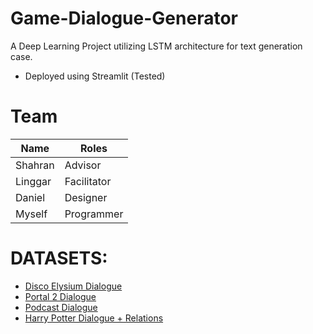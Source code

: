 # Game-Dialogue-Generator

A Deep Learning Project utilizing LSTM architecture for text generation case.

- Deployed using Streamlit (Tested)

# Team

| Name | Roles |
|---|---|
| Shahran | Advisor |
| Linggar | Facilitator |
| Daniel | Designer |
| Myself | Programmer |

# DATASETS:

- [Disco Elysium Dialogue](https://gist.github.com/efonte/ce0b3a8f2651d2263d7085b2121d9f6c#file-texts_extracted-txt)
- [Portal 2 Dialogue](https://www.dropbox.com/s/vmvtn5uxi3fpycd/VGCoST_10_2019_2.rar?dl=0&file_subpath=%2FVGCoST+-+Video+Game+Corpus+of+Speech+and+Text+11.10.2019%2FENG%2FPortal+2+ENG.txt)
- [Podcast Dialogue](https://sonix.ai/r/gf7b9enjv94nkrpJ1KqEa8mk/transcript.pdf)
- [Harry Potter Dialogue + Relations](https://nuochenpku.github.io/HPD.github.io/download)

